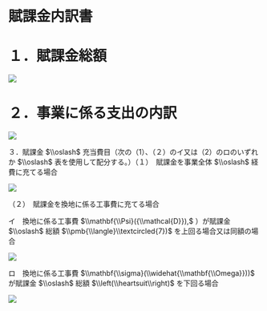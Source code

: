 # 賦課金内訳書

# １．賦課金総額

![](https://www.nta.go.jp/tmp/3bf6167d-fab0-4a70-b3df-c17fcd1a9596/images/1c763abe342d2e4d16d60da770d2d8cafac422e8102809bfea30320d6252ab19.jpg)

# ２．事業に係る支出の内訳

![](https://www.nta.go.jp/tmp/3bf6167d-fab0-4a70-b3df-c17fcd1a9596/images/3ba307a889be465711a79ef8290af01bb93bebb3d308bfefc9e18f1ba53db597.jpg)

３．賦課金 $\\oslash$ 充当費目（次の（1）、（２）のイ又は（2）のロのいずれか $\\oslash$ 表を使用して配分する。）（１）　賦課金を事業全体 $\\oslash$ 経費に充てる場合

![](https://www.nta.go.jp/tmp/3bf6167d-fab0-4a70-b3df-c17fcd1a9596/images/cfc6c9deff37dc0b41c62104e928621add012c824d2cdb539dcaeb2c4d74ebb1.jpg)

（２）　賦課金を換地に係る工事費に充てる場合

イ　換地に係る工事費 $\\mathbf{\\Psi}({\\mathcal{D}}),$ ）が賦課金 $\\oslash$ 総額 $\\pmb{\\langle}\\textcircled{7})$ を上回る場合又は同額の場合

![](https://www.nta.go.jp/tmp/3bf6167d-fab0-4a70-b3df-c17fcd1a9596/images/27ea23840174d90586632d75ee84ae758935cd67607d8caad85fe63582d02bd8.jpg)

ロ　換地に係る工事費 $\\mathbf{\\sigma}(\\widehat{\\mathbf{\\Omega}}))$ が賦課金 $\\oslash$ 総額 $\\left(\\heartsuit\\right)$ を下回る場合

![](https://www.nta.go.jp/tmp/3bf6167d-fab0-4a70-b3df-c17fcd1a9596/images/20a6a2bca42cbb16c05e3cda69151cb3c2ba79c6fe64c8c37d8b51f043c1a045.jpg)